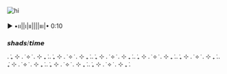 ![hi](https://cdn.discordapp.com/attachments/1430554623634178061/1430554684711764039/IMG_0338.png?ex=68fa335f&is=68f8e1df&hm=ef9d80524b4552c770bb9e9c162254d36e413865a71f48cc4c7714f3b0d97288&)

  ▶︎ •၊၊||၊|။||||။‌‌‌‌‌၊|• 0:10                    

  𝙨𝙝𝙖𝙙𝙨/𝙩𝙞𝙢𝙚

. ݁₊ ⊹ . ݁ ⟡ ݁ . ⊹ ₊ ݁.. ݁₊ ⊹ . ݁ ⟡ ݁ . ⊹ ₊ ݁.. ݁₊ ⊹ . ݁ ⟡ ݁ . ⊹ ₊ ݁.. ݁₊ ⊹ . ݁ ⟡ ݁ . ⊹ ₊ ݁.. ݁₊ ⊹ . ݁ ⟡ ݁ . ⊹ ₊ ݁.. ݁₊ ⊹ . ݁ ⟡ ݁ . ⊹ ₊ ݁.. ݁₊ ⊹ . ݁ ⟡ ݁ . ⊹ ₊ ݁.. ݁₊ ⊹ . ݁ ⟡ ݁ . ⊹ ₊ ݁.
